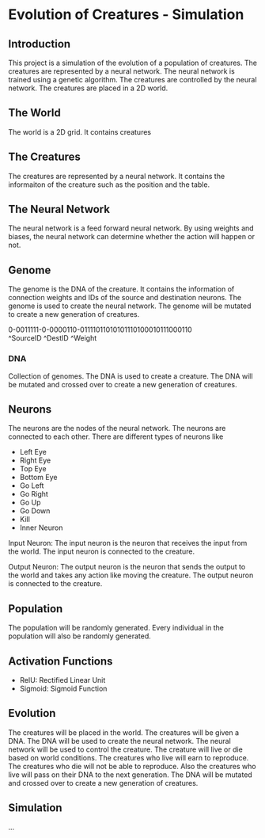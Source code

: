 # Evolution of Creatures - Simulation
## Introduction
This project is a simulation of the evolution of a population of creatures. The creatures are represented by a neural network. The neural network is trained using a genetic algorithm. The creatures are controlled by the neural network. The creatures are placed in a 2D world. 

## The World
The world is a 2D grid. It contains creatures

## The Creatures
The creatures are represented by a neural network. 
It contains the informaiton of the creature such as the position and the table.

## The Neural Network
The neural network is a feed forward neural network. By using weights and biases, the neural network can determine whether the action will happen or not.

## Genome
The genome is the DNA of the creature. It contains the information of connection weights and IDs of the source and destination neurons. The genome is used to create the neural network. The genome will be mutated to create a new generation of creatures. 

0-0011111-0-0000110-01111011010101110100010111000110  
^SourceID ^DestID   ^Weight

### DNA
Collection of genomes. The DNA is used to create a creature. The DNA will be mutated and crossed over to create a new generation of creatures.

## Neurons
The neurons are the nodes of the neural network. The neurons are connected to each other. There are different types of neurons like
- Left Eye
- Right Eye
- Top Eye
- Bottom Eye
- Go Left
- Go Right
- Go Up
- Go Down
- Kill
- Inner Neuron

Input Neuron: The input neuron is the neuron that receives the input from the world. The input neuron is connected to the creature.

Output Neuron: The output neuron is the neuron that sends the output to the world and takes any action like moving the creature. The output neuron is connected to the creature.

## Population
The population will be randomly generated. Every individual in the population will also be randomly generated. 

## Activation Functions
- RelU: Rectified Linear Unit
- Sigmoid: Sigmoid Function

## Evolution
The creatures will be placed in the world. The creatures will be given a DNA. The DNA will be used to create the neural network. The neural network will be used to control the creature. The creature will live or die based on world conditions. The creatures who live will earn to reproduce. The creatures who die will not be able to reproduce. Also the creatures who live will pass on their DNA to the next generation. The DNA will be mutated and crossed over to create a new generation of creatures. 

## Simulation
...
